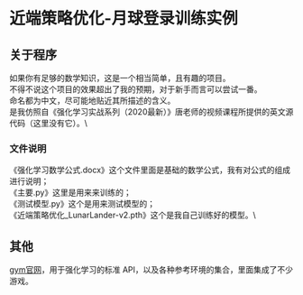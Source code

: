 # 近端策略优化-月球登录训练实例
## 关于程序
如果你有足够的数学知识，这是一个相当简单，且有趣的项目。\
不得不说这个项目的效果超出了我的预期，对于新手而言可以尝试一番。\
命名都为中文，尽可能地贴近其所描述的含义。\
是我仿照自《强化学习实战系列（2020最新）》唐老师的视频课程所提供的英文源代码（这里没有它）。\
### 文件说明
《强化学习数学公式.docx》这个文件里面是基础的数学公式，我有对公式的组成进行说明；\
《主要.py》这里是用来来训练的；\
《测试模型.py》这个是用来测试模型的；\
《近端策略优化_LunarLander-v2.pth》这个是我自己训练好的模型。\
## 其他
[gym官网](https://www.gymlibrary.dev/)，用于强化学习的标准 API，以及各种参考环境的集合，里面集成了不少游戏。
